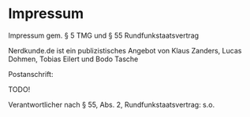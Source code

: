 # Impressum

Impressum gem. § 5 TMG und § 55 Rundfunkstaatsvertrag

Nerdkunde.de ist ein publizistisches Angebot von 
Klaus Zanders, Lucas Dohmen, Tobias Eilert und 
Bodo Tasche

Postanschrift:

TODO!

Verantwortlicher nach § 55, Abs. 2, Rundfunkstaatsvertrag: s.o.
